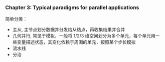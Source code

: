 ### Chapter 3: Typical paradigms for parallel applications

简单分类：
- 主从, 主节点划分数据并分发给从结点，再收集结果并合并
- 几何并行, 常见于模拟，一般将 1/2/3 维空间划分为多个单元，每个单元用一些变量描述状态，其变化依赖于周围的单元，按照某个步长模拟
- 流水线
- 分治